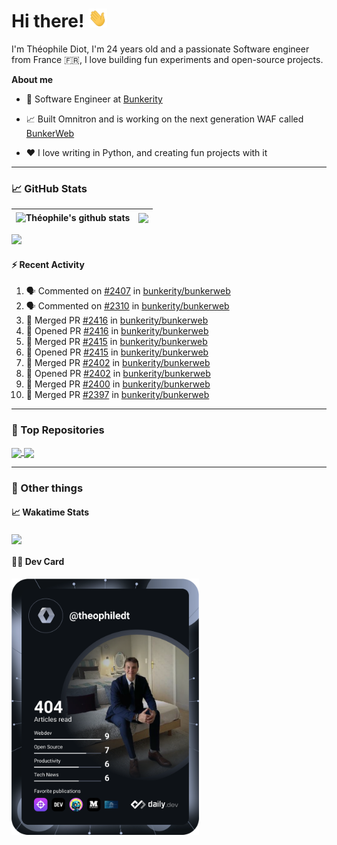 # Hi there! <img src="./wave.gif" width="30px" height="30px" />

I'm Théophile Diot, I'm 24 years old and a passionate Software engineer from France 🇫🇷, I love building fun experiments and open-source projects.

**About me**

- 💼 Software Engineer at [Bunkerity](https://www.bunkerity.com/)

- 📈 Built Omnitron and is working on the next generation WAF called [BunkerWeb](https://www.bunkerweb.io)

- ❤️ I love writing in Python, and creating fun projects with it

---

### 📈 GitHub Stats

| <img align="center" src="https://github-readme-stats.vercel.app/api?username=TheophileDiot&show_icons=true&include_all_commits=true&theme=algolia&hide_border=true&rank_icon=github" alt="Théophile's github stats" /> | <img align="center" src="https://github-readme-stats.vercel.app/api/top-langs/?username=TheophileDiot&layout=compact&theme=algolia&hide_border=true" /> |
| ---------------------------------------------------------------------------------------------------------------------------------------------------------------------------------------------------------------------- | ------------------------------------------------------------------------------------------------------------------------------------------------------- |

![](https://github-readme-activity-graph.vercel.app/graph?username=TheophileDiot&theme=tokyo-night)

#### :zap: Recent Activity

<!--START_SECTION:activity-->
1. 🗣 Commented on [#2407](https://github.com/bunkerity/bunkerweb/issues/2407#issuecomment-2987738916) in [bunkerity/bunkerweb](https://github.com/bunkerity/bunkerweb)
2. 🗣 Commented on [#2310](https://github.com/bunkerity/bunkerweb/issues/2310#issuecomment-2987735084) in [bunkerity/bunkerweb](https://github.com/bunkerity/bunkerweb)
3. 🎉 Merged PR [#2416](https://github.com/bunkerity/bunkerweb/pull/2416) in [bunkerity/bunkerweb](https://github.com/bunkerity/bunkerweb)
4. 💪 Opened PR [#2416](https://github.com/bunkerity/bunkerweb/pull/2416) in [bunkerity/bunkerweb](https://github.com/bunkerity/bunkerweb)
5. 🎉 Merged PR [#2415](https://github.com/bunkerity/bunkerweb/pull/2415) in [bunkerity/bunkerweb](https://github.com/bunkerity/bunkerweb)
6. 💪 Opened PR [#2415](https://github.com/bunkerity/bunkerweb/pull/2415) in [bunkerity/bunkerweb](https://github.com/bunkerity/bunkerweb)
7. 🎉 Merged PR [#2402](https://github.com/bunkerity/bunkerweb/pull/2402) in [bunkerity/bunkerweb](https://github.com/bunkerity/bunkerweb)
8. 💪 Opened PR [#2402](https://github.com/bunkerity/bunkerweb/pull/2402) in [bunkerity/bunkerweb](https://github.com/bunkerity/bunkerweb)
9. 🎉 Merged PR [#2400](https://github.com/bunkerity/bunkerweb/pull/2400) in [bunkerity/bunkerweb](https://github.com/bunkerity/bunkerweb)
10. 🎉 Merged PR [#2397](https://github.com/bunkerity/bunkerweb/pull/2397) in [bunkerity/bunkerweb](https://github.com/bunkerity/bunkerweb)
<!--END_SECTION:activity-->

---

### 🔧 Top Repositories

<a href="https://github.com/bunkerity/bunkerweb">
  <img align="center" src="https://github-readme-stats.vercel.app/api/pin/?username=Bunkerity&repo=bunkerweb&theme=algolia" />
</a>
<a href="https://github.com/TheophileDiot/Omnitron">
  <img align="center" src="https://github-readme-stats.vercel.app/api/pin/?username=TheophileDiot&repo=Omnitron&theme=algolia" />
</a>

---

### 🎉 Other things

#### 📈 Wakatime Stats

<a href="https://wakatime.com/@theophile_bunkerity">
  <img align="center" src="https://github-readme-stats.vercel.app/api/wakatime?username=3aa5ce41-c253-43d9-8441-a721e446a45f&layout=compact&theme=algolia" />
</a>

#### 👨‍💻 Dev Card

<a href="https://app.daily.dev/TheophileDt">
  <img src="./devcard.svg" width="300" alt="Théophile Diot's Dev Card"/>
</a>

